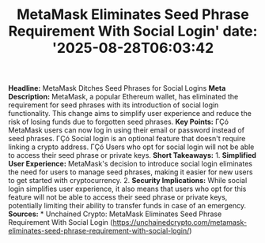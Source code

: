 ﻿---
title: "MetaMask Eliminates Seed Phrase Requirement With Social Login'
date: '2025-08-28T06:03:42"
category: "Markets"
summary: ""
slug: "metamask eliminates seed phrase requirement with social logi"
source_urls:
  - "https://unchainedcrypto.com/metamask-eliminates-seed-phrase-requirement-with-social-login/"
seo:
  title: "MetaMask Eliminates Seed Phrase Requirement With Social Login | Hash n Hedge'
  description: '"
  keywords: ["news", "markets", "brief"]
---
**Headline:** MetaMask Ditches Seed Phrases for Social Logins  **Meta Description:** MetaMask, a popular Ethereum wallet, has eliminated the requirement for seed phrases with its introduction of social login functionality. This change aims to simplify user experience and reduce the risk of losing funds due to forgotten seed phrases.  **Key Points:**  ΓÇó MetaMask users can now log in using their email or password instead of seed phrases. ΓÇó Social login is an optional feature that doesn't require linking a crypto address. ΓÇó Users who opt for social login will not be able to access their seed phrase or private keys.  **Short Takeaways:**  1. **Simplified User Experience:** MetaMask's decision to introduce social login eliminates the need for users to manage seed phrases, making it easier for new users to get started with cryptocurrency. 2. **Security Implications:** While social login simplifies user experience, it also means that users who opt for this feature will not be able to access their seed phrase or private keys, potentially limiting their ability to transfer funds in case of an emergency.  **Sources:**  * Unchained Crypto: MetaMask Eliminates Seed Phrase Requirement With Social Login (https://unchainedcrypto.com/metamask-eliminates-seed-phrase-requirement-with-social-login/) 
